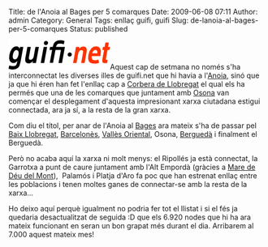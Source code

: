 Title: de l'Anoia al Bages per 5 comarques
Date: 2009-06-08 07:11
Author: admin
Category: General
Tags: enllaç guifi, guifi
Slug: de-lanoia-al-bages-per-5-comarques
Status: published

<img src="./wp-content/uploads/2007/10/logo-guifi.png" title="logo guifi" class="alignright size-full wp-image-220" width="200" height="58" alt="logo guifi" />Aquest cap de setmana no només s'ha interconnectat les diverses illes de guifi.net que hi havia a l'[Anoia](http://guifi.net/node/2419/view/map "Mapa de la xarxa de guifi.net que hi ha actualment a l'Anoia"), sinó que ja que hi éren han fet l'enllaç cap a [Corbera de Llobregat](http://guifi.net/node/14718/view/map "Mapa de la xarxa de guifi.net a Corbera de Llobregat") el qual els ha permés que una de les comarques que juntament amb [Osona](http://guifi.net/node/2444/view/map "Mapa de la xarxa de guifi.net a Osona") van començar el desplegament d'aquesta impresionant xarxa ciutadana estigui connectada, ara ja sí, a la resta de la gran xarxa.

Com diu el títol, per anar de l'Anoia al [Bages](http://guifi.net/node/2426/view/map "Mapa de la xarxa de guifi.net al Bages") ara mateix s'ha de passar pel [Baix Llobregat](http://guifi.net/node/2431/view/map "Mapa de la xarxa de guifi.net al Baix Llobregat"), [Barcelonès](http://guifi.net/node/2435/view/map "Mapa de la xarxa guifi.net al Barcelonès"), [Vallès Oriental](http://guifi.net/node/2476/view/map "Mapa de la xarxa guifi.net al Vallés Oriental"), Osona, [Berguedà](http://guifi.net/node/4176/view/map "Mapa de la xarxa guifi.net al Berguedà") i finalment el Berguedà.

Però no acaba aquí la xarxa ni molt menys: el Ripollés ja està connectat, la Garrotxa a punt de caure juntament amb l'Alt Empordà (gràcies a [Mare de Déu del Mont](http://ca.wikipedia.org/wiki/Mare_de_D%C3%A9u_del_Mont "Article de la Wikipedia catalana sobre el santuari de la Mare de Déu del Mont)")),  Palamós i Platja d'Aro fa poc que han estrenat enllaç entre les poblacions i tenen moltes ganes de connectar-se amb la resta de la xarxa...

Ho deixo aquí perquè igualment no podria fer tot el llistat i si el fés ja quedaria desactualitzat de seguida :D que els 6.920 nodes que hi ha ara mateix funcionant en seran un bon grapat més durant el dia. Arribarem al 7.000 aquest mateix mes!
